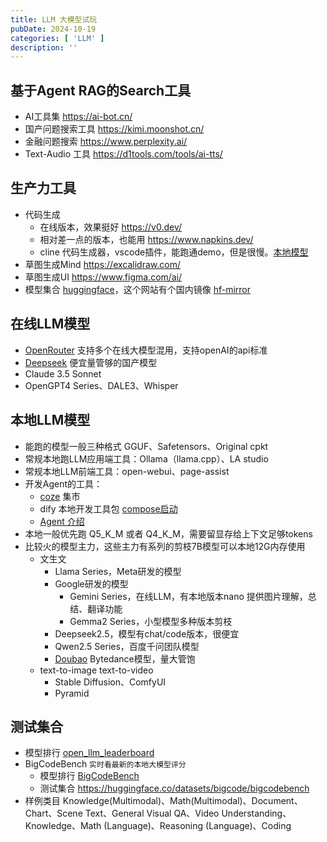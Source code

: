 ```yaml
---
title: LLM 大模型试玩
pubDate: 2024-10-19
categories: [ 'LLM' ]
description: ''
---
```


## 基于Agent RAG的Search工具

* AI工具集 https://ai-bot.cn/
* 国产问题搜索工具 https://kimi.moonshot.cn/
* 金融问题搜索 https://www.perplexity.ai/
* Text-Audio 工具 https://d1tools.com/tools/ai-tts/

## 生产力工具

* 代码生成
    * 在线版本，效果挺好 https://v0.dev/
    * 相对差一点的版本，也能用 https://www.napkins.dev/
    * cline 代码生成器，vscode插件，能跑通demo，但是很慢。[本地模型](https://ollama.com/search?q=cline)
* 草图生成Mind https://excalidraw.com/
* 草图生成UI https://www.figma.com/ai/
* 模型集合 [huggingface](https://huggingface.co/)，这个网站有个国内镜像 [hf-mirror](https://hf-mirror.com/)

## 在线LLM模型

* [OpenRouter](https://openrouter.ai/) 支持多个在线大模型混用，支持openAI的api标准
* [Deepseek](https://www.deepseek.com/) 便宜量管够的国产模型
* Claude 3.5 Sonnet
* OpenGPT4 Series、DALE3、Whisper

## 本地LLM模型

* 能跑的模型一般三种格式 GGUF、Safetensors、Original cpkt
* 常规本地跑LLM应用端工具：Ollama（llama.cpp）、LA studio
* 常规本地LLM前端工具：open-webui、page-assist
* 开发Agent的工具：
    * [coze](https://www.coze.com/) 集市
    * dify 本地开发工具包 [compose启动](https://docs.dify.ai/getting-started/install-self-hosted/docker-compose)
    * [Agent 介绍](https://towardsdatascience.com/intro-to-llm-agents-with-langchain-when-rag-is-not-enough-7d8c08145834)
* 本地一般优先跑 Q5_K_M 或者 Q4_K_M，需要留显存给上下文足够tokens
* 比较火的模型主力，这些主力有系列的剪枝7B模型可以本地12G内存使用
    * 文生文
        * Llama Series，Meta研发的模型
        * Google研发的模型
            * Gemini Series，在线LLM，有本地版本nano 提供图片理解，总结、翻译功能
            * Gemma2 Series，小型模型多种版本剪枝
        * Deepseek2.5，模型有chat/code版本，很便宜
        * Qwen2.5 Series，百度千问团队模型
        * [Doubao](https://www.volcengine.com/product/doubao) Bytedance模型，量大管饱
    * text-to-image text-to-video
        * Stable Diffusion、ComfyUI
        * Pyramid

## 测试集合

* 模型排行 [open_llm_leaderboard](https://huggingface.co/spaces/open-llm-leaderboard/open_llm_leaderboard)
* BigCodeBench `实时看最新的本地大模型评分`
    * 模型排行 [BigCodeBench](https://bigcode-bench.github.io/)
    * 测试集合 https://huggingface.co/datasets/bigcode/bigcodebench
* 样例类目 Knowledge(Multimodal)、Math(Multimodal)、Document、Chart、Scene Text、General Visual QA、Video
  Understanding、Knowledge、Math (Language)、Reasoning (Language)、Coding	